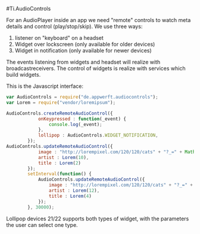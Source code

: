 #Ti.AudioControls

For an AudioPlayer inside an app we need "remote" controls to watch meta details and control (play/stop/skip).
We use three ways:

1. listener on "keyboard" on a headset
2. Widget over lockscreen (only available for older devices)
3. Widget in notification (only available for newer devices)

The events listening from widgets and headset will realize with broadcastreceivers. The control of widgets is realize with services which build widgets.

This is the Javascript interface:

```javascript
var AudioControls = require("de.appwerft.audiocontrols");
var Lorem = require("vendor/loremipsum");

AudioControls.createRemoteAudioControl({
			onKeypressed : function(_event) {
				console.log(_event);
			},
			lollipop : AudioControls.WIDGET_NOTIFICATION,
		});
AudioControls.updateRemoteAudioControl({
			image : "http://lorempixel.com/120/120/cats" + "?_=" + Math.random(),
			artist : Lorem(10),
			title : Lorem(2)
		});
		setInterval(function() {
			AudioControls.updateRemoteAudioControl({
				image : "http://lorempixel.com/120/120/cats" + "?_=" + Math.random(),
				artist : Lorem(12),
				title : Lorem(4)
			});
		}, 30000);
```

Lollipop devices 21/22 supports both types of widget, with the parameters the user can select one type.
